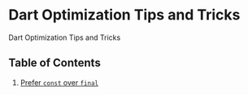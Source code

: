 # Dart Optimization Tips and Tricks

Dart Optimization Tips and Tricks

## Table of Contents

1. [Prefer `const` over `final`](tip-1-prefer-const-over-final/tip-1-prefer-const-over-final.md)